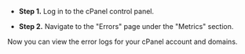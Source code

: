 * **Step 1.** Log in to the cPanel control panel.

* **Step 2.** Navigate to the "Errors" page under the "Metrics" section.

Now you can view the error logs for your cPanel account and domains.
